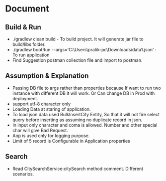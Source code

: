 # Document

## Build & Run

- ./gradlew clean build - To build project. It will generate jar file to build/libs folder.
- ./gradlew bootRun --args='C:\Users\pratik-pc\Downloads\data1.json' : To run application
- Find Suggestion postman collection file and import to postman.

## Assumption & Explanation

- Passing DB file to args rather than properties because If want to run two instance with different DB it will work. Or
  Can change DB in Prod with deployment.
- support utf-8 character only
- Loading Data at staring of application.
- To load json data used BulkInsertCity Entity, So that it will not fire select query before inserting as assuming no
  duplicate record in json.
- In input only character and coma is allowed. Number and other special char will give Bad Request.
- Aop is used only for logging purpose.
- Limit of 5 record is Configurable in Application properties

## Search

- Read CitySearchService:citySearch method comment. Different scenarios. 
